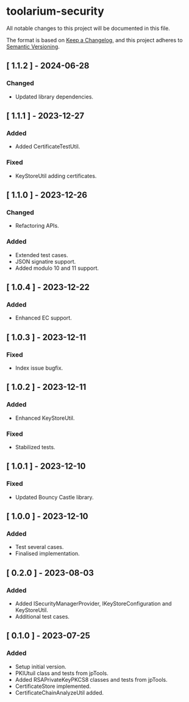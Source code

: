 # toolarium-security

All notable changes to this project will be documented in this file.

The format is based on [Keep a Changelog](https://keepachangelog.com/en/1.0.0/),
and this project adheres to [Semantic Versioning](https://semver.org/spec/v2.0.0.html).

## [ 1.1.2 ] - 2024-06-28
### Changed
- Updated library dependencies.

## [ 1.1.1 ] - 2023-12-27
### Added
- Added CertificateTestUtil.

### Fixed
- KeyStoreUtil adding certificates.

## [ 1.1.0 ] - 2023-12-26
### Changed
- Refactoring APIs.

### Added
- Extended test cases.
- JSON signatire support.
- Added modulo 10 and 11 support.

## [ 1.0.4 ] - 2023-12-22
### Added
- Enhanced EC support.

## [ 1.0.3 ] - 2023-12-11
### Fixed
- Index issue bugfix.

## [ 1.0.2 ] - 2023-12-11
### Added
- Enhanced KeyStoreUtil.

### Fixed
- Stabilized tests.

## [ 1.0.1 ] - 2023-12-10
### Fixed
- Updated Bouncy Castle library.

## [ 1.0.0 ] - 2023-12-10
### Added
- Test several cases.
- Finalised implementation.

## [ 0.2.0 ] - 2023-08-03
### Added
- Added ISecurityManagerProvider, IKeyStoreConfiguration and KeyStoreUtil.
- Additional test cases.

## [ 0.1.0 ] - 2023-07-25
### Added
- Setup initial version.
- PKIUtuil class and tests from jpTools.
- Added RSAPrivateKeyPKCS8 classes and tests from jpTools.
- CertificateStore implemented.
- CertificateChainAnalyzeUtil added.
